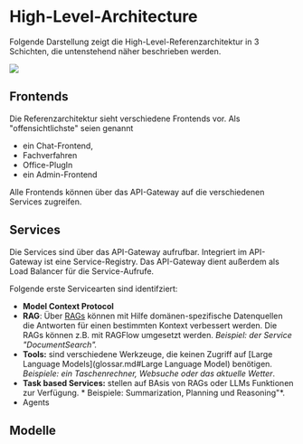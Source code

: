 # High-Level-Architecture

Folgende Darstellung zeigt die High-Level-Referenzarchitektur in 3 Schichten, die untenstehend  näher beschrieben werden.

![](drawio/HighLevelArchitecture.drawio)

## Frontends

Die Referenzarchitektur sieht verschiedene Frontends vor. Als "offensichtlichste" seien genannt 

- ein Chat-Frontend,
- Fachverfahren
- Office-PlugIn
- ein Admin-Frontend

Alle Frontends können über das API-Gateway auf die verschiedenen Services zugreifen.

## Services

Die Services sind über das API-Gateway aufrufbar. Integriert im API-Gateway ist eine Service-Registry. Das API-Gateway dient außerdem als Load Balancer für die Service-Aufrufe.

Folgende erste Servicearten sind identifziert:

* **Model Context Protocol**
* **RAG**: Über [<span class="textlink">RAGs</span>](glossar.md#RAG) können mit Hilfe domänen-spezifische Datenquellen die Antworten für einen bestimmten Kontext verbessert werden. Die RAGs können z.B. mit RAGFlow umgesetzt werden. *Beispiel: der Service "DocumentSearch".*
* **Tools:** sind verschiedene Werkzeuge, die keinen Zugriff auf [<span class="textlink">Large Language Models</span>](glossar.md#Large Language Model) benötigen. *Beispiele: ein Taschenrechner, Websuche oder das aktuelle Wetter*.
* **Task based Services:** stellen auf BAsis von RAGs oder LLMs Funktionen zur Verfügung. * Beispiele: Summarization, Planning und Reasoning"*.
* Agents

## Modelle

